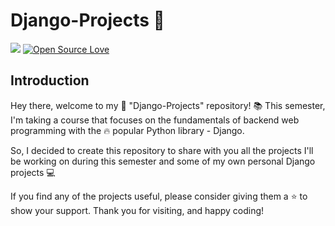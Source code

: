 # Django-Projects 🐍

![](https://visitor-badge.glitch.me/badge?page_id=anmol098.anmol098)
[![Open Source Love](https://badges.frapsoft.com/os/v1/open-source.svg?v=102)](https://github.com/ellerbrock/open-source-badge/)

## Introduction

Hey there, welcome to my 🐍 "Django-Projects" repository!
📚 This semester, I'm taking a course that focuses on the fundamentals of backend web programming with the 🔥 popular Python library - Django.

So, I decided to create this repository to share with you all the projects I'll be working on during this semester and some of my own personal Django projects 💻

 If you find any of the projects useful, please consider giving them a ⭐ to show your support. Thank you for visiting, and happy coding!
